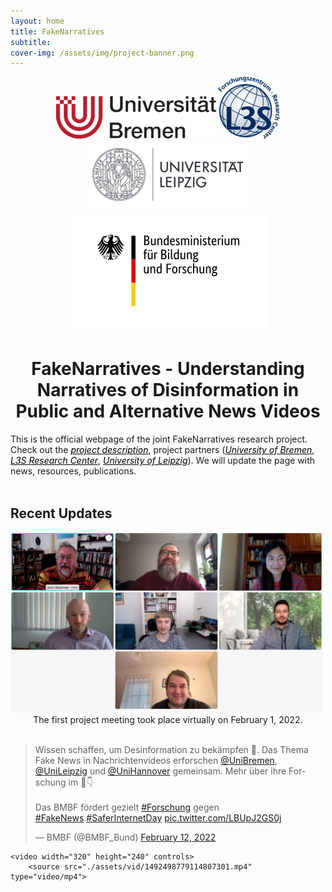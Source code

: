 ```yaml
---
layout: home
title: FakeNarratives
subtitle: 
cover-img: /assets/img/project-banner.png
---
```


<center> <a href="https://www.uni-bremen.de/fb-10">
<img src="./assets/img/logo-bremen.png"></a>
<a href="https://www.tib.eu/en/research-development/visual-analytics">
<img src="./assets/img/logo-l3s.png"></a>
<a href="https://ch.uni-leipzig.de">
<img src="./assets/img/logo-leipzig.png">
</a> 
</center>

<center><a href="https://www.bmbf.de/bmbf/de/home/home_node.html"> <img src="./assets/img/BMBF_logo.png"></a></center>
<center><h1>FakeNarratives - Understanding Narratives of Disinformation in Public and Alternative News Videos</h1></center>
This is the official webpage of the joint FakeNarratives research project. Check out the <a href="https://fakenarratives.github.io/about/" style="color:black"><i>project description</i></a>, project partners (<a href="https://fakenarratives.github.io/bre" style="color:black"><i>University of Bremen</i></a>, <a href="https://fakenarratives.github.io/l3s" style="color:black"><i>L3S Research Center</i></a>, <a href="https://fakenarratives.github.io/lpz" style="color:black"><i>University of Leipzig</i></a>). We will update the page with news, resources, publications.


<br>
<br>

<h2>Recent Updates </h2>

<div>
	<img class="center" src="./assets/img/kickoff.png" width="500">
	<center>
	The first project meeting took place virtually on February 1, 2022.
	</center>
</div>

<br>

<div class="center">
	<blockquote class="twitter-tweet" data-theme="dark"><p lang="de" dir="ltr">Wissen schaffen, um Desinformation zu bekämpfen 💪. Das Thema Fake News in Nachrichtenvideos erforschen <a href="https://twitter.com/UniBremen?ref_src=twsrc%5Etfw">@UniBremen</a>, <a href="https://twitter.com/UniLeipzig?ref_src=twsrc%5Etfw">@UniLeipzig</a> und <a href="https://twitter.com/UniHannover?ref_src=twsrc%5Etfw">@UniHannover</a> gemeinsam. Mehr über ihre Forschung im 🎥👇<br><br>Das BMBF fördert gezielt <a href="https://twitter.com/hashtag/Forschung?src=hash&amp;ref_src=twsrc%5Etfw">#Forschung</a> gegen <a href="https://twitter.com/hashtag/FakeNews?src=hash&amp;ref_src=twsrc%5Etfw">#FakeNews</a>.<a href="https://twitter.com/hashtag/SaferInternetDay?src=hash&amp;ref_src=twsrc%5Etfw">#SaferInternetDay</a> <a href="https://t.co/LBUpJ2GS0j">pic.twitter.com/LBUpJ2GS0j</a></p>&mdash; BMBF (@BMBF_Bund) <a href="https://twitter.com/BMBF_Bund/status/1492498779114807301?ref_src=twsrc%5Etfw">February 12, 2022</a></blockquote> <script async src="https://platform.twitter.com/widgets.js" charset="utf-8"></script>

	<video width="320" height="240" controls>
  		<source src="./assets/vid/1492498779114807301.mp4" type="video/mp4">
   </video>
</div>